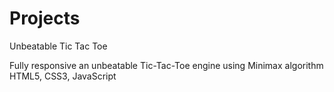 # Projects

Unbeatable Tic Tac Toe


Fully responsive an unbeatable Tic-Tac-Toe engine using Minimax algorithm
HTML5, CSS3, JavaScript
